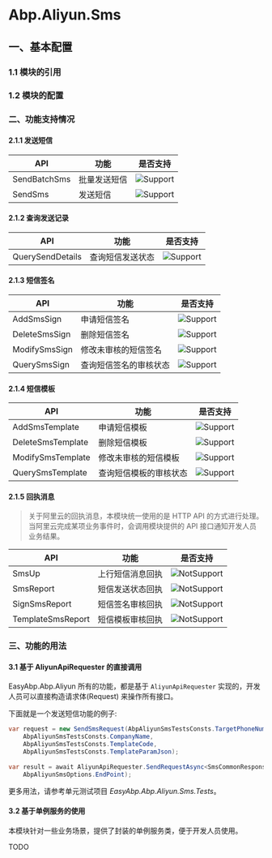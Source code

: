 # Abp.Aliyun.Sms

## 一、基本配置

### 1.1 模块的引用

### 1.2 模块的配置

### 二、功能支持情况

#### 2.1.1 发送短信

| API          | 功能         | 是否支持                                                     |
| ------------ | ------------ | ------------------------------------------------------------ |
| SendBatchSms | 批量发送短信 | ![Support](https://img.shields.io/badge/-支持-brightgreen.svg) |
| SendSms      | 发送短信     | ![Support](https://img.shields.io/badge/-支持-brightgreen.svg) |

#### 2.1.2 查询发送记录

| API              | 功能             | 是否支持                                                     |
| ---------------- | ---------------- | ------------------------------------------------------------ |
| QuerySendDetails | 查询短信发送状态 | ![Support](https://img.shields.io/badge/-支持-brightgreen.svg) |

#### 2.1.3 短信签名

| API           | 功能                   | 是否支持                                                     |
| ------------- | ---------------------- | ------------------------------------------------------------ |
| AddSmsSign    | 申请短信签名           | ![Support](https://img.shields.io/badge/-支持-brightgreen.svg) |
| DeleteSmsSign | 删除短信签名           | ![Support](https://img.shields.io/badge/-支持-brightgreen.svg) |
| ModifySmsSign | 修改未审核的短信签名   | ![Support](https://img.shields.io/badge/-支持-brightgreen.svg) |
| QuerySmsSign  | 查询短信签名的审核状态 | ![Support](https://img.shields.io/badge/-支持-brightgreen.svg) |

#### 2.1.4 短信模板

| API               | 功能                   | 是否支持                                                     |
| ----------------- | ---------------------- | ------------------------------------------------------------ |
| AddSmsTemplate    | 申请短信模板           | ![Support](https://img.shields.io/badge/-支持-brightgreen.svg) |
| DeleteSmsTemplate | 删除短信模板           | ![Support](https://img.shields.io/badge/-支持-brightgreen.svg) |
| ModifySmsTemplate | 修改未审核的短信模板   | ![Support](https://img.shields.io/badge/-支持-brightgreen.svg) |
| QuerySmsTemplate  | 查询短信模板的审核状态 | ![Support](https://img.shields.io/badge/-支持-brightgreen.svg) |

#### 2.1.5 回执消息

> 关于阿里云的回执消息，本模块统一使用的是 HTTP API 的方式进行处理。当阿里云完成某项业务事件时，会调用模块提供的 API 接口通知开发人员业务结果。

| API               | 功能             | 是否支持                                                     |
| ----------------- | ---------------- | ------------------------------------------------------------ |
| SmsUp             | 上行短信消息回执 | ![NotSupport](https://img.shields.io/badge/-%E4%B8%8D%E6%94%AF%E6%8C%81-red.svg) |
| SmsReport         | 短信发送状态回执 | ![NotSupport](https://img.shields.io/badge/-%E4%B8%8D%E6%94%AF%E6%8C%81-red.svg) |
| SignSmsReport     | 短信签名审核回执 | ![NotSupport](https://img.shields.io/badge/-%E4%B8%8D%E6%94%AF%E6%8C%81-red.svg) |
| TemplateSmsReport | 短信模板审核回执 | ![NotSupport](https://img.shields.io/badge/-%E4%B8%8D%E6%94%AF%E6%8C%81-red.svg) |

### 三、功能的用法

#### 3.1 基于 AliyunApiRequester 的直接调用

EasyAbp.Abp.Aliyun 所有的功能，都是基于 `AliyunApiRequester` 实现的，开发人员可以直接构造请求体(Request) 来操作所有接口。

下面就是一个发送短信功能的例子:

```csharp
var request = new SendSmsRequest(AbpAliyunSmsTestsConsts.TargetPhoneNumber, 
    AbpAliyunSmsTestsConsts.CompanyName,
    AbpAliyunSmsTestsConsts.TemplateCode, 
    AbpAliyunSmsTestsConsts.TemplateParamJson);
            
var result = await AliyunApiRequester.SendRequestAsync<SmsCommonResponse>(request,
    AbpAliyunSmsOptions.EndPoint);
```

更多用法，请参考单元测试项目 *EasyAbp.Abp.Aliyun.Sms.Tests*。

#### 3.2 基于单例服务的使用

本模块针对一些业务场景，提供了封装的单例服务类，便于开发人员使用。

TODO

